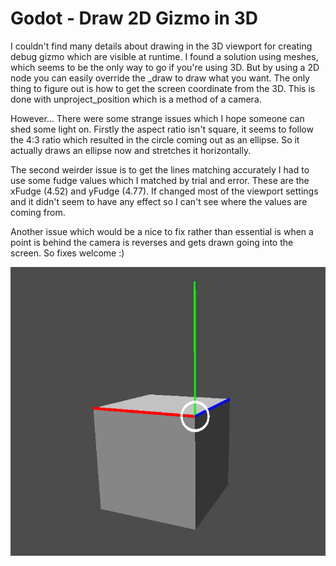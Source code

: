 # Godot - Draw 2D Gizmo in 3D

I couldn't find many details about drawing in the 3D viewport for creating debug gizmo which are visible at runtime. I found a solution using meshes, which seems to be the only way to go if you're using 3D. But by using a 2D node you can easily override the _draw to draw what you want. The only thing to figure out is how to get the screen coordinate from the 3D. This is done with unproject_position which is a method of a camera.

However... There were some strange issues which I hope someone can shed some light on. Firstly the aspect ratio isn't square, it seems to follow the 4:3 ratio which resulted in the circle coming out as an ellipse. So it actually draws an ellipse now and stretches it horizontally.

The second weirder issue is to get the lines matching accurately I had to use some fudge values which I matched by trial and error. These are the xFudge (4.52) and yFudge (4.77). If changed most of the viewport settings and it didn't seem to have any effect so I can't see where the values are coming from.

Another issue which would be a nice to fix rather than essential is when a point is behind the camera is reverses and gets drawn going into the screen. So fixes welcome :)

![2DGizmo](./images/2DGizmo.png)

